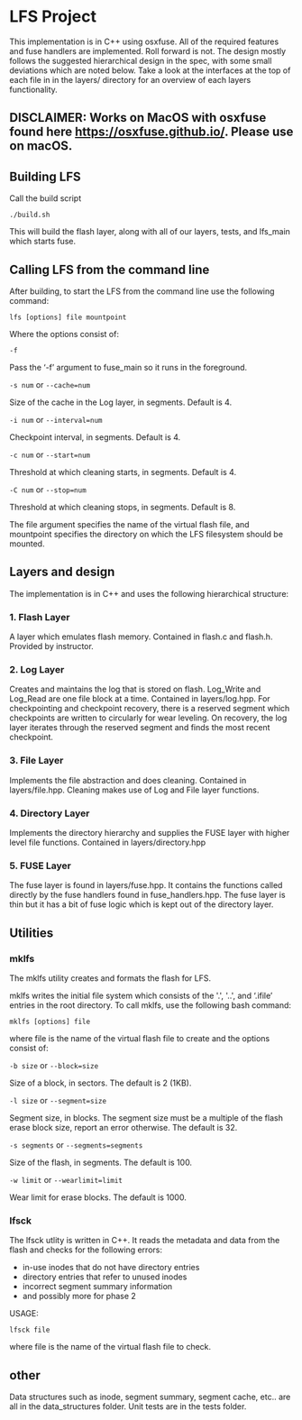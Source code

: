# LFS Project

This implementation is in C++ using osxfuse. All of the required features and fuse handlers are implemented. Roll forward is not. The design mostly follows the suggested hierarchical design in the spec, with some small deviations which are noted below. Take a look at the interfaces at the top of each file in in the layers/ directory for an overview of each layers functionality.

## DISCLAIMER: Works on MacOS with osxfuse found here https://osxfuse.github.io/. Please use on macOS. 

## Building LFS

Call the build script 

`./build.sh`

This will build the flash layer, along with all of our layers, tests, and lfs_main which starts fuse.

## Calling LFS from the command line

After building, to start the LFS from the command line use the following command:

`lfs [options] file mountpoint`

Where the options consist of:

`-f`

Pass the ‘-f’ argument to fuse_main so it runs in the foreground.

`-s num` or `--cache=num`

Size of the cache in the Log layer, in segments. Default is 4.

`-i num` or `--interval=num`

Checkpoint interval, in segments. Default is 4.

`-c num` or `--start=num`

Threshold at which cleaning starts, in segments. Default is 4.

`-C num` or `--stop=num`

Threshold at which cleaning stops, in segments. Default is 8.

The file argument specifies the name of the virtual flash file, and mountpoint specifies the
directory on which the LFS filesystem should be mounted.

## Layers and design

The implementation is in C++ and uses the following hierarchical structure:

### 1. Flash Layer

A layer which emulates flash memory. Contained in flash.c and flash.h. Provided by instructor.

### 2. Log Layer

Creates and maintains the log that is stored on flash. Log_Write and Log_Read are one file block at a time. Contained in layers/log.hpp. For checkpointing and checkpoint recovery, there is a reserved segment which checkpoints are written to circularly for wear leveling. On recovery, the log layer iterates through the reserved segment and finds the most recent checkpoint.

### 3. File Layer

Implements the file abstraction and does cleaning. Contained in layers/file.hpp. Cleaning makes use of Log and File layer functions.

### 4. Directory Layer

Implements the directory hierarchy and supplies the FUSE layer with higher level file functions. Contained in layers/directory.hpp

### 5. FUSE Layer

The fuse layer is found in layers/fuse.hpp. It contains the functions called directly by the fuse handlers found in fuse_handlers.hpp. The fuse layer is thin but it has a bit of fuse logic which is kept out of the directory layer. 

## Utilities

### mklfs

The mklfs utility creates and formats the flash for LFS.

mklfs writes the initial file system which consists of the '.', '..', and ‘.ifile’ entries in the root directory. To call mklfs, use the following bash command:

`mklfs [options] file`

where file is the name of the virtual flash file to create and the options consist of:

`-b size` or `--block=size`

Size of a block, in sectors. The default is 2 (1KB).

`-l size` or `--segment=size`

Segment size, in blocks. The segment size must be a multiple of the flash
erase block size, report an error otherwise. The default is 32.

`-s segments` or `--segments=segments`

Size of the flash, in segments. The default is 100.

`-w limit` or `--wearlimit=limit`

Wear limit for erase blocks. The default is 1000.

### lfsck
The lfsck utlity is written in C++. It reads the metadata and data from the flash and checks for the following errors:
- in-use inodes that do not have directory entries
- directory entries that refer to unused inodes
- incorrect segment summary information
- and possibly more for phase 2

USAGE:

`lfsck file`

where file is the name of the virtual flash file to check.

## other

Data structures such as inode, segment summary, segment cache, etc.. are all in the data_structures folder. Unit tests are in the tests folder.
